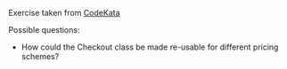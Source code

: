 Exercise taken from [CodeKata](http://codekata.com/kata/kata09-back-to-the-checkout/)

Possible questions:

- How could the Checkout class be made re-usable for different pricing schemes?